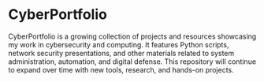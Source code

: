 # CyberPortfolio 
CyberPortfolio is a growing collection of projects and resources showcasing my work in cybersecurity and computing. It features Python scripts, network security presentations, and other materials related to system administration, automation, and digital defense. This repository will continue to expand over time with new tools, research, and hands-on projects.
